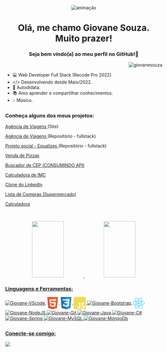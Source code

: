 <p align="center"> <img alt="animação" src="https://camo.githubusercontent.com/fa73289736064aba480d0708da37d7aa183a8c3e2bcc2f58c54285a3bbbeecc1/68747470733a2f2f7777772e61616c7068612e6e65742f77702d636f6e74656e742f75706c6f6164732f323032302f31322f66756c6c2d737461636b2d646576656c6f706d656e742e676966" /> </p>

<h1 align="center">Olá, me chamo Giovane Souza. Muito prazer!</h1>
<h3 align="center">Seja bem vindo(a) ao meu perfil no GitHub!👋</h3>
<p align="right"> <img src="https://komarev.com/ghpvc/?username=giovanesouza&label=Profile%20views&color=0e75b6&style=flat" alt="giovanesouza" /> </p>


- 💻 Web Developer Full Stack (Recode Pro 2022).
- </> Desenvolvendo desde Maio/2022.
- 📖 Autodidata.
- 📚 Amo aprender e compartilhar conhecimentos. 
- 🎶 Músico.

##
<h3> Conheça alguns dos meus projetos: </h3>

<p><a href="https://giovanesouza.github.io/agenciaViagens/" target="_blank"> Agência de Viagens </a>(Site) </p>
<p><a href="https://github.com/giovanesouza/SpringAgenciaViagens" target="_blank"> Agência de Viagens </a>(Repositório - fullstack) </p>
<p><a href="https://github.com/SQUAD29T3" target="_blank"> Projeto social - Equalizes </a> (Repositório - fullstack) </p>
<p><a href="https://giovanesouza.github.io/BuyPizza/" target="_blank"> Venda de Pizzas </a></p>
<p><a href="https://giovanesouza.github.io/buscaCep/" target="_blank"> Buscador de CEP (CONSUMINDO API) </a> </p>
<p><a href="https://giovanesouza.github.io/calculadoraIMC/" target="_blank"> Calculadora de IMC </a> </p>
<p><a href="https://giovanesouza.github.io/linkedin-clone-frontend/" target="_blank"> Clone do LinkedIn </a> </p>
<p><a href="https://giovanesouza.github.io/listaDeCompras/" target="_blank"> Lista de Compras (Supermercado) </a> </p>
<p><a href="https://giovanesouza.github.io/calculadora/" target="_blank"> Calculadora </a> </p>






##
<br>

<div align="center" style="width: 100%; display: inline_block;">

 <a href="https://github.com/giovanesouza">
 <img height="180em" width="45%" src="https://github-readme-stats.vercel.app/api?username=giovanesouza&show_icons=true&theme=cobalt&include_all_commits=true&count_private=true"/>
 
 <img height="180em" width="45%" src="https://github-readme-stats.vercel.app/api/top-langs/?username=giovanesouza&layout=compact&langs_count=7&theme=cobalt"/>

</div>


<h3 align="left"> Linguagens e Ferramentas: </h3>

<div style="display: inline_block">

            
          
  <img align="center" alt="Giovane-VScode" height="40" width="40" src="https://cdn.jsdelivr.net/gh/devicons/devicon/icons/vscode/vscode-original.svg" />
  <img align="center" alt="Giovane-HTML" height="40" width="40" src="https://raw.githubusercontent.com/devicons/devicon/master/icons/html5/html5-original.svg">
  <img align="center" alt="Giovane-CSS" height="40" width="40" src="https://raw.githubusercontent.com/devicons/devicon/master/icons/css3/css3-original.svg">
  <img align="center" alt="Giovane-JS" height="40" width="40" src="https://raw.githubusercontent.com/devicons/devicon/master/icons/javascript/javascript-plain.svg">
  <img align="center" alt="Giovane-Bootstrap" height="40" width="40" src="https://cdn.jsdelivr.net/gh/devicons/devicon/icons/bootstrap/bootstrap-original.svg" />
  <img align="center" alt="Giovane-ReactJS" height="40" width="40" src="https://raw.githubusercontent.com/devicons/devicon/master/icons/react/react-original.svg">
  <img align="center" alt="Giovane-NodeJS" height="40" width="40" src="https://cdn.jsdelivr.net/gh/devicons/devicon/icons/nodejs/nodejs-original.svg" />
  <img align="center" alt="Giovane-Git" height="40" width="40" src="https://cdn.jsdelivr.net/gh/devicons/devicon/icons/git/git-original.svg" /> 
  <img align="center" alt="Giovane-Java" height="40" width="40" src="https://cdn.jsdelivr.net/gh/devicons/devicon/icons/java/java-original.svg" />
  <img align="center" alt="Giovane-C#" height="40" width="40" src="https://cdn.jsdelivr.net/gh/devicons/devicon/icons/csharp/csharp-original.svg" /> 
  <img align="center" alt="Giovane-Spring" height="40" width="40" src="https://cdn.jsdelivr.net/gh/devicons/devicon/icons/spring/spring-original-wordmark.svg" />
  <img align="center" alt="Giovane-MySQL" height="40" width="40" src="https://cdn.jsdelivr.net/gh/devicons/devicon/icons/mysql/mysql-original-wordmark.svg" />
  <img align="center" alt="Giovane-MongoDb" height="40" width="40" src="https://cdn.jsdelivr.net/gh/devicons/devicon/icons/mongodb/mongodb-plain-wordmark.svg" />
 
 
 

  </div>
  
##
 
<div> 

<h3> Conecte-se comigo: </h3>

 <p align="left">

<a href="https://www.linkedin.com/in/developergiovanesouza/" target="_blank"><img src="https://img.shields.io/badge/-LinkedIn-%230077B5?style=for-the-badge&logo=linkedin&logoColor=white" target="_blank"></a> 
  
</p>
  
</div>
  
  
  
  
  <!--

<img align="center" alt="Giovane-Csharp" height="40" width="40" src="https://raw.githubusercontent.com/devicons/devicon/master/icons/csharp/csharp-original.svg">

SITE ÍCONES: https://devicon.dev/
SITE EMBLEMAS: https://dev.to/envoy_/150-badges-for-github-pnk
SITE EMOJIS: https://emojipedia.org/search/?q=bag

## = Linha ("hr")

=====
<p align="left"> <a href="https://github.com/ryo-ma/github -profile-trophy"><img src="https://github-profile-trophy.vercel.app/?username=giovanesouza" alt="giovanesouza" /></a> </p>


<img height="180em" width="45%" src="https://github-readme-stats.vercel.app/api?username=giovanesouza&show_icons=true&locale=en" alt="giovanesouza" />

<img height="180em" width="45%" src="https://github-readme-stats.vercel.app/api/top-langs?username=giovanesouza&show_icons=true&locale=en&layout=compact" alt="giovanesouza" />

<p><img align="center" src="https://github-readme-streak-stats.herokuapp.com/?user=giovanesouza&" alt="giovanesouza" /></p>

-->
